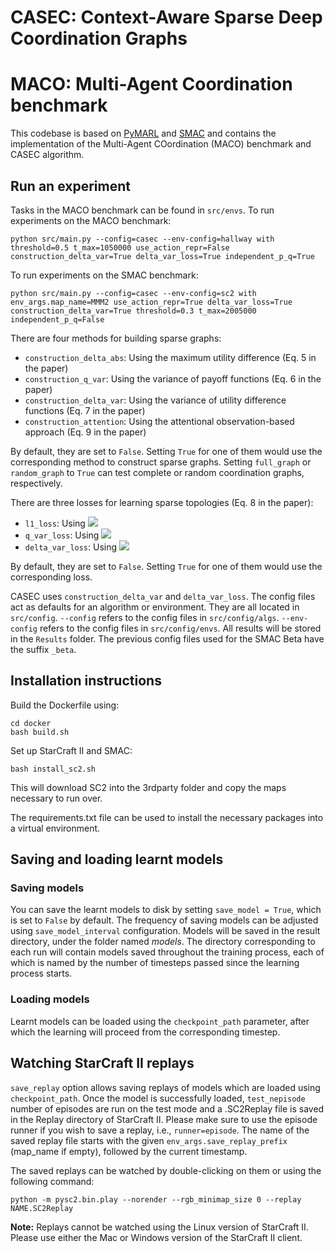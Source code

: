 # CASEC: Context-Aware Sparse Deep Coordination Graphs

# MACO: Multi-Agent Coordination benchmark

This codebase is based on [PyMARL](https://github.com/oxwhirl/pymarl) and [SMAC](https://github.com/oxwhirl/smac) and contains the implementation
of the Multi-Agent COordination (MACO) benchmark and CASEC algorithm.

## Run an experiment 

Tasks in the MACO benchmark can be found in `src/envs`. To run experiments on the MACO benchmark:

```shell
python src/main.py --config=casec --env-config=hallway with threshold=0.5 t_max=1050000 use_action_repr=False construction_delta_var=True delta_var_loss=True independent_p_q=True
```

To run experiments on the SMAC benchmark:

```shell
python src/main.py --config=casec --env-config=sc2 with env_args.map_name=MMM2 use_action_repr=True delta_var_loss=True construction_delta_var=True threshold=0.3 t_max=2005000 independent_p_q=False
```

There are four methods for building sparse graphs:
* `construction_delta_abs`: Using the maximum utility difference (Eq. 5 in the paper)
* `construction_q_var`: Using the variance of payoff functions (Eq. 6 in the paper)
* `construction_delta_var`: Using the variance of utility difference functions (Eq. 7 in the paper)
* `construction_attention`: Using the attentional observation-based approach (Eq. 9 in the paper)

By default, they are set to `False`. Setting `True` for one of them would use the corresponding method to construct sparse graphs. Setting `full_graph` or `random_graph` to `True` can test complete or random coordination graphs, respectively.

There are three losses for learning sparse topologies (Eq. 8 in the paper):
* `l1_loss`: Using ![](http://latex.codecogs.com/svg.latex?\mathcal{L}_{\mathrm{sparse}}^{|\delta|}) 
* `q_var_loss`: Using ![](http://latex.codecogs.com/svg.latex?\mathcal{L}_{\mathrm{sparse}}^{q_{\mathrm{var}}})
* `delta_var_loss`: Using ![](http://latex.codecogs.com/svg.latex?\mathcal{L}_{\mathrm{sparse}}^{\delta_{\mathrm{var}}})

By default, they are set to `False`. Setting `True` for one of them would use the corresponding loss.

CASEC uses `construction_delta_var` and `delta_var_loss`. 
The config files act as defaults for an algorithm or environment. 
They are all located in `src/config`.
`--config` refers to the config files in `src/config/algs`.
`--env-config` refers to the config files in `src/config/envs`.
All results will be stored in the `Results` folder.
The previous config files used for the SMAC Beta have the suffix `_beta`.

## Installation instructions

Build the Dockerfile using:
```shell
cd docker
bash build.sh
```

Set up StarCraft II and SMAC:
```shell
bash install_sc2.sh
```

This will download SC2 into the 3rdparty folder and copy the maps necessary to run over.

The requirements.txt file can be used to install the necessary packages into a virtual environment.

## Saving and loading learnt models

### Saving models

You can save the learnt models to disk by setting `save_model = True`, which is set to `False` by default. The frequency of saving models can be adjusted using `save_model_interval` configuration. Models will be saved in the result directory, under the folder named *models*. The directory corresponding to each run will contain models saved throughout the training process, each of which is named by the number of timesteps passed since the learning process starts.

### Loading models

Learnt models can be loaded using the `checkpoint_path` parameter, after which the learning will proceed from the corresponding timestep. 

## Watching StarCraft II replays

`save_replay` option allows saving replays of models which are loaded using `checkpoint_path`. Once the model is successfully loaded, `test_nepisode` number of episodes are run on the test mode and a .SC2Replay file is saved in the Replay directory of StarCraft II. Please make sure to use the episode runner if you wish to save a replay, i.e., `runner=episode`. The name of the saved replay file starts with the given `env_args.save_replay_prefix` (map_name if empty), followed by the current timestamp. 

The saved replays can be watched by double-clicking on them or using the following command:

```shell
python -m pysc2.bin.play --norender --rgb_minimap_size 0 --replay NAME.SC2Replay
```

**Note:** Replays cannot be watched using the Linux version of StarCraft II. Please use either the Mac or Windows version of the StarCraft II client.
